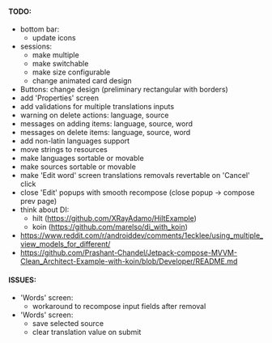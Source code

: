 #### TODO:

* bottom bar:
  * update icons
* sessions:
  * make multiple
  * make switchable
  * make size configurable
  * change animated card design
* Buttons: change design (preliminary rectangular with borders)
* add 'Properties' screen
* add validations for multiple translations inputs
* warning on delete actions: language, source
* messages on adding items: language, source, word
* messages on delete items: language, source, word
* add non-latin languages support
* move strings to resources
* make languages sortable or movable
* make sources sortable or movable
* make 'Edit word' screen translations removals revertable on 'Cancel' click
* close 'Edit' popups with smooth recompose (close popup -> compose prev page)
* think about DI:
  * hilt (https://github.com/XRayAdamo/HiltExample)
  * koin (https://github.com/marelso/di_with_koin)
* https://www.reddit.com/r/androiddev/comments/1ecklee/using_multiple_view_models_for_different/
* https://github.com/Prashant-Chandel/Jetpack-compose-MVVM-Clean_Architect-Example-with-koin/blob/Developer/README.md

#### ISSUES:
* 'Words' screen:
  * workaround to recompose input fields after removal
* 'Words' screen:
  * save selected source
  * clear translation value on submit
